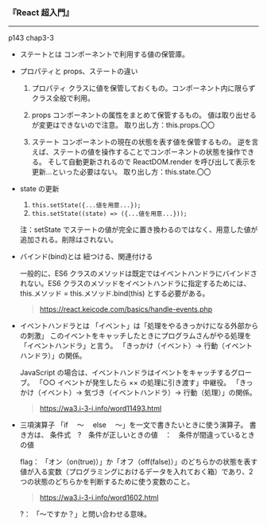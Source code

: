 ### 『React 超入門』

---

p143 chap3-3

- ステートとは
  コンポーネントで利用する値の保管庫。

- プロパティと props、ステートの違い

  1. プロパティ
     クラスに値を保管しておくもの。コンポーネント内に限らずクラス全般で利用。

  2. props
     コンポーネントの属性をまとめて保管するもの。
     値は取り出せるが変更はできないので注意。
     取り出し方：this.props.〇〇

  3. ステート
     コンポーネントの現在の状態を表す値を保管するもの。
     逆を言えば、ステートの値を操作することでコンポーネントの状態を操作できる。
     そして自動更新されるので ReactDOM.render を呼び出して表示を更新...といった必要はない。
     取り出し方：this.state.〇〇

* state の更新

  1. `this.setState({...値を用意...});`
  2. `this.setState((state) => ({...値を用意...}));`

  注：setState でステートの値が完全に置き換わるのではなく、用意した値が追加される。削除はされない。

* バインド(bind)とは
  紐つける、関連付ける

  一般的に、ES6 クラスのメソッドは既定ではイベントハンドラにバインドされない。ES6 クラスのメソッドをイベントハンドラに指定するためには、 this.メソッド = this.メソッド.bind(this) とする必要がある。

  > https://react.keicode.com/basics/handle-events.php

* イベントハンドラとは
  「イベント」は「処理をやるきっかけになる外部からの刺激」
  このイベントをキャッチしたときにプログラムさんがやる処理を「イベントハンドラ」と言う。
  「きっかけ（イベント）→ 行動（イベントハンドラ）」の関係。

  JavaScript の場合は、イベントハンドラはイベントをキャッチするグローブ。
  「○○ イベントが発生したら ×× の処理に引き渡す」中継役。
  「きっかけ（イベント）→ 気づき（イベントハンドラ）→ 行動（処理）」の関係。

  > https://wa3.i-3-i.info/word11493.html

* 三項演算子
  「if 　～　 else 　～」を一文で書きたいときに使う演算子。
  書き方は、
  条件式　?　条件が正しいときの値　：　条件が間違っているときの値

  flag：
  「オン（on(true)）」か「オフ（off(false)）」のどちらかの状態を表す値が入る変数（プログラミングにおけるデータを入れておく箱）であり、2 つの状態のどちらかを判断するために使う変数のこと。

  > https://wa3.i-3-i.info/word1602.html

  ?：
  「〜ですか？」と問い合わせる意味。
